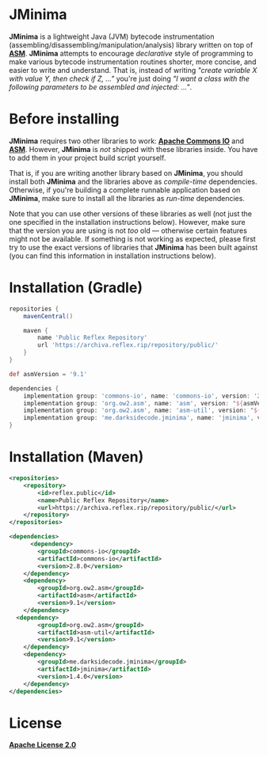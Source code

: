 # JMinima


**JMinima** is a lightweight Java (JVM) bytecode instrumentation (assembling/disassembling/manipulation/analysis) library written on top of [**ASM**](https://asm.ow2.io/). **JMinima** attempts to encourage *declarative* style of programming to make various bytecode instrumentation routines shorter, more concise, and easier to write and understand. That is, instead of writing *"create variable X with value Y, then check if Z, ..."* you're just doing *"I want a class with the following parameters to be assembled and injected: ..."*.




# Before installing


**JMinima** requires two other libraries to work: [**Apache Commons IO**](https://commons.apache.org/proper/commons-io/) and [**ASM**](https://asm.ow2.io/). However, **JMinima** is *not* shipped with these libraries inside. You have to add them in your project build script yourself.


That is, if you are writing another library based on **JMinima**, you should install both **JMinima** and the libraries above as *compile-time* dependencies. Otherwise, if you're building a complete runnable application based on **JMinima**, make sure to install all the libraries as *run-time* dependencies.


Note that you can use other versions of these libraries as well (not just the one specified in the installation instructions below). However, make sure that the version you are using is not *too* old — otherwise certain features might not be available. If something is not working as expected, please first try to use the exact versions of libraries that **JMinima** has been built against (you can find this information in installation instructions below).




# Installation (Gradle)


```groovy
repositories {
    mavenCentral()

    maven {
        name 'Public Reflex Repository'
        url 'https://archiva.reflex.rip/repository/public/'
    }
}

def asmVersion = '9.1'

dependencies {
    implementation group: 'commons-io', name: 'commons-io', version: '2.8.0'
    implementation group: 'org.ow2.asm', name: 'asm', version: "${asmVersion}"
    implementation group: 'org.ow2.asm', name: 'asm-util', version: "${asmVersion}"
    implementation group: 'me.darksidecode.jminima', name: 'jminima', version: '1.4.0'
}
```




# Installation (Maven)

```xml
<repositories>
    <repository>
        <id>reflex.public</id>
        <name>Public Reflex Repository</name>
        <url>https://archiva.reflex.rip/repository/public/</url>
    </repository>
</repositories>

<dependencies>
      <dependency>
        <groupId>commons-io</groupId>
        <artifactId>commons-io</artifactId>
        <version>2.8.0</version>
    </dependency>
    <dependency>
        <groupId>org.ow2.asm</groupId>
        <artifactId>asm</artifactId>
        <version>9.1</version>
    </dependency>
  <dependency>
        <groupId>org.ow2.asm</groupId>
        <artifactId>asm-util</artifactId>
        <version>9.1</version>
    </dependency>
    <dependency>
        <groupId>me.darksidecode.jminima</groupId>
        <artifactId>jminima</artifactId>
        <version>1.4.0</version>
    </dependency>
</dependencies>
```




# License

[**Apache License 2.0**](https://github.com/MeGysssTaa/jminima/blob/main/LICENSE)

